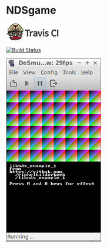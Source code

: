 # NDSgame

[![Travis CI logo](TravisCI.png)](https://travis-ci.org)

[![Build Status](https://travis-ci.org/CarmenIJsebaart/NDSgame.svg?branch=master)](https://travis-ci.org/CarmenIJsebaart/NDSgame)

![NDSgame](NDSgame.png)